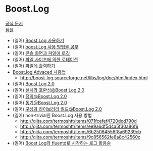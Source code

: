 # Boost.Log
[공식 문서](http://www.boost.org/doc/libs/1_73_0/libs/log/doc/html/index.html )   
[샘플](http://bitter-development.blogspot.kr/2013/08/boostlog-20.html )  
   
- (일어) [Boost.Log 사용하기](http://faithandbrave.hateblo.jp/entry/20130725/1374736211 )
- (일어) [boost.Log 사용 방법을 공부](http://d.hatena.ne.jp/yamada28go/20140215/1392470561 )
- (일어) [콘솔 화면과 파일에 로깅](http://daisukekobayashi.com/blog/boost-log-logging-console-windows-and-file )
- (일어) [파일 사이즈에 의한 로테이션](http://faithandbrave.hateblo.jp/entry/20130801/1375340888 )
- (일어) [파일에 출력하기](http://kkayataka.hatenablog.com/entry/2013/07/29/062652 )
- [Boost.log Advaced 사용법 ](http://miragecore.tistory.com/entry/Boostlog-Addvaced-%EC%82%AC%EC%9A%A9%EB%B2%95 ) 
    - http://boost-log.sourceforge.net/libs/log/doc/html/index.html
- (일어) [Boost.Log 2.0](http://satoshinote.blogspot.kr/2013/06/boostlog-20_15.html )
- (일어) [설치와 호환성@Boost.Log 2.0](http://satoshinote.blogspot.kr/2013/06/boostlog-20_16.html )
- (일어) [정의@Boost.Log 2.0](http://satoshinote.blogspot.kr/2013/06/boostlog-20_17.html  )
- (일어) [동기＠Boost.Log 2.0](http://satoshinote.blogspot.kr/2013/06/boostlog-20.html )
- (일어) [구성과 라이브러리 빌드@Boost.Log 2.0](http://satoshinote.blogspot.kr/2013/06/boostlog-20_3584.html  )
- (일어) non-trivial한 Boost.Log 사용 방법 
    - http://qiita.com/termoshtt/items/071fcefef4720dcd790d 
    - http://qiita.com/termoshtt/items/ee9a6df5d4a5f30a86f6 
    - http://qiita.com/termoshtt/items/6b25084556f8a69239cb 
    - http://qiita.com/termoshtt/items/9c856562fe8a8c42560c 
- (일어) [Boost.Log와 fluentd로 시작하는 로그 활용술](http://www.slideshare.net/termoshtt/boostlogfluentd  )  